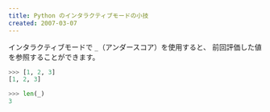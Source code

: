 ```yaml
---
title: Python のインタラクティブモードの小技
created: 2007-03-07
---
```


インタラクティブモードで `_`（アンダースコア）を使用すると、 前回評価した値を参照することができます。

```python
>>> [1, 2, 3]
[1, 2, 3]

>>> len(_)
3
```


